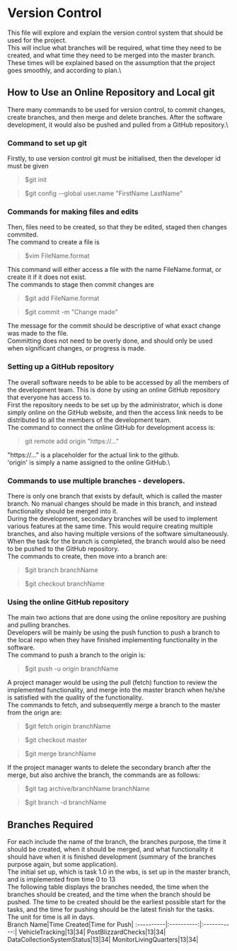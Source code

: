 # Version Control
This file will explore and explain the version control system that should be used for the project.\
This will inclue what branches will be required, what time they need to be created, and what time they need to be merged into the master branch.\
These times will be explained based on the assumption that the project goes smoothly, and according to plan.\

## How to Use an Online Repository and Local git
There many commands to be used for version control, to commit changes, create branches, and then merge and delete branches. After the software development, it would also be pushed and pulled from a GitHub repository.\

### Command to set up git 
Firstly, to use version control git must be initialised, then the developer id must be given
> $git init

> $git config --global user.name "FirstName LastName" 

### Commands for making files and edits
Then, files need to be created, so that they be edited, staged then changes commited. \
The command to create a file is
> $vim FileName.format

This command will either access a file with the name FileName.format, or create it if it does not exist. \
The commands to stage then commit changes are
> $git add FileName.format

> $git commit -m "Change made"

The message for the commit should be descriptive of what exact change was made to the file.\
Committing does not need to be overly done, and should only be used when significant changes, or progress is made.

### Setting up a GitHub repository 
The overall software needs to be able to be accessed by all the members of the development team. This is done by using an online GitHub repository that everyone has access to.\
First the repository needs to be set up by the administrator, which is done simply online on the GitHub website, and then the access link needs to be distributed to all the members of the development team.\
The command to connect the online GitHub for development access is:
> git remote add origin "https://..."

"https://..." is a placeholder for the actual link to the github. \
'origin' is simply a name assigned to the online GitHub.\

### Commands to use multiple branches - developers.
There is only one branch that exists by default, which is called the master branch. No manual changes should be made in this branch, and instead functionality should be merged into it.\
During the development, secondary branches will be used to implement various features at the same time. This would require creating multiple branches, and also having multiple versions of the software simultaneously. When the task for the branch is completed, the branch would also be need to be pushed to the GitHub repository.\
The commands to create, then move into a branch are:
> $git branch branchName

> $git checkout branchName

### Using the online GitHub repository
The main two actions that are done using the online repository are pushing and pulling branches. \
Developers will be mainly be using the push function to push a branch to the local repo when they have finished implementing functionality in the software. \
The command to push a branch to the origin is:
> $git push -u origin branchName

A project manager would be using the pull (fetch) function to review the implemented functionality, and merge into the master branch when he/she is satisfied with the quality of the functionality.\
The commands to fetch, and subsequently merge a branch to the master from the orign are:
> $git fetch origin branchName

> $git checkout master

> $git merge branchName

If the project manager wants to delete the secondary branch after the merge, but also archive the branch, the commands are as follows:
> $git tag archive/branchName branchName

> $git branch -d branchName

## Branches Required
For each include the name of the branch, the branches purpose, the time it should be created, when it should be merged, and what functionality it should have when it is finished development (summary of the branches purpose again, but some application).\
The initial set up, which is task 1.0 in the wbs, is set up in the master branch, and is implemented from time 0 to 13\
The following table displays the branches needed, the time when the branches should be created, and the time when the branch should be pushed. The time to be created should be the earliest possible start for the tasks, and the time for pushing should be the latest finish for the tasks.\
The unit for time is all in days.\
Branch Name|Time Created|Time for Push|
:----------|:----------:|:-----------:|
VehicleTracking|13|34|
PostBlizzardChecks|13|34|
DataCollectionSystemStatus|13|34|
MonitorLivingQuarters|13|34|

